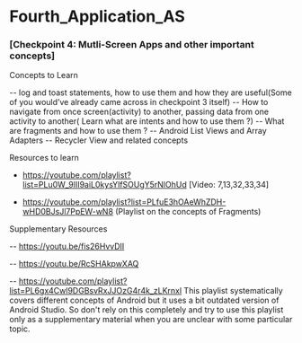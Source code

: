 # Fourth_Application_AS

### [Checkpoint 4: Mutli-Screen Apps and other important concepts]

Concepts to Learn

-- log and toast statements, how to use them and how they are useful(Some of you would’ve already came across in checkpoint 3 itself)
-- How to navigate from once screen(activity) to another, passing data from one activity to another( Learn what are intents and how to use them ?)
-- What are fragments and how to use them ?
-- Android List Views and Array Adapters
-- Recycler View and related concepts

Resources to learn

 -  https://youtube.com/playlist?list=PLu0W_9lII9aiL0kysYlfSOUgY5rNlOhUd   [Video: 7,13,32,33,34]

- https://youtube.com/playlist?list=PLfuE3hOAeWhZDH-wHD0BJsJl7PpEW-wN8 (Playlist on the concepts of Fragments)

Supplementary Resources

-- https://youtu.be/fis26HvvDII

-- https://youtu.be/RcSHAkpwXAQ

-- https://youtube.com/playlist?list=PL6gx4Cwl9DGBsvRxJJOzG4r4k_zLKrnxl This
   playlist systematically covers different concepts of Android but it uses a bit outdated version of Android Studio. So don't rely on this completely and try to use this playlist only as a supplementary material when you are unclear with some particular topic.
